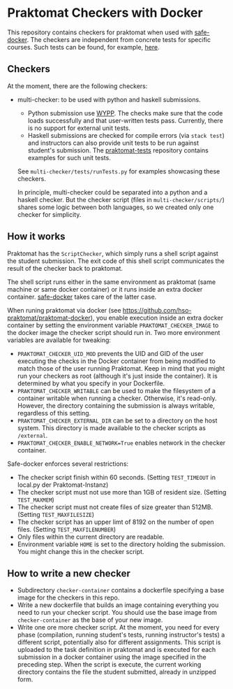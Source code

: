 # Praktomat Checkers with Docker

This repository contains checkers for praktomat when used with
[safe-docker](https://github.com/nomeata/safe-docker).
The checkers are independent from concrete tests for specific
courses. Such tests can be found, for example, [here](https://git.hs-offenburg.de/swehr/praktomat-tests).

## Checkers

At the moment, there are the following checkers:

* multi-checker: to be used with python and haskell submissions.
  * Python submission use [WYPP](https://github.com/skogsbaer/write-your-python-program).
    The checks make sure that the code loads successfully and that user-written tests
    pass. Currently, there is no support for external unit tests.
  * Haskell submissions are checked for compile errors (via `stack test`) and instructors
    can also provide unit tests to be run against student's submission. The
    [praktomat-tests](https://git.hs-offenburg.de/swehr/praktomat-tests) repository contains
    examples for such unit tests.

  See `multi-checker/tests/runTests.py` for examples showcasing these checkers.

  In principle, multi-checker could be separated into a python and a haskell checker.
  But the checker script (files in `multi-checker/scripts/`) shares some logic between
  both languages, so we created only one checker for simplicity.



## How it works

Praktomat has the `ScriptChecker`, which simply runs a shell script
against the student submission. The exit code of this shell script
communicates the result of the checker back to praktomat.

The shell script runs either in the same environment as praktomat (same
machine or same docker container) or it runs inside an extra docker container.
[safe-docker](https://github.com/nomeata/safe-docker) takes care of the
latter case.

When runing praktomat via docker (see
https://github.com/hso-praktomat/praktomat-docker), you enable
execution inside an extra docker container by setting
the environment variable `PRAKTOMAT_CHECKER_IMAGE` to the docker
image the checker script should run in. Two more environment variables
are available for tweaking:

* `PRAKTOMAT_CHECKER_UID_MOD` prevents the UID and GID of the user
 executing the checks in the Docker container from being modified to match
 those of the user running Praktomat.
 Keep in mind that you might run your checkers as root (although it's just inside the container). It is determined by what you specify in your Dockerfile.
* `PRAKTOMAT_CHECKER_WRITABLE` can be used to make the filesystem of a
 container writable when running a checker. Otherwise, it's read-only.
 However, the directory containing the submission is always writable, regardless of this setting.
* `PRAKTOMAT_CHECKER_EXTERNAL_DIR` can be set to a directory on the host system. This directory
  is made available to the checker scripts as `/external`.
* `PRAKTOMAT_CHECKER_ENABLE_NETWORK=True` enables network in the checker
  container.

Safe-docker enforces several restrictions:

* The checker script finish within 60 seconds. (Setting
  `TEST_TIMEOUT` in local.py der Praktomat-Instanz)
* The checker script must not use more than 1GB of resident size.
  (Setting `TEST_MAXMEM`)
* The checker script must not create files of size greater than 512MB.
  (Setting `TEST_MAXFILESIZE`)
* The checker script has an upper limt of 8192 on the number of open
  files. (Setting `TEST_MAXFILENUMBER`)
* Only files within the current directory are readable.
* Environment variable `HOME` is set to the directory holding the
  submission. You might change this in the checker script.

## How to write a new checker

* Subdirectory `checker-container` contains a dockerfile specifying a base
  image for the checkers in this repo.
* Write a new dockerfile that builds an image containing everything you
  need to run your checker script. You should use the base image
  from `checker-container` as the base of your new image.
* Write one ore more checker script. At the moment, you need for every
  phase (compilation, running student's tests, running instructor's tests)
  a different script, potentially also for different assignments. This
  script is uploaded to the task definition in praktomat and is executed
  for each submission in a docker container using the image specified
  in the preceding step. When the script is execute, the current
  working directory contains the file the student submitted, already in
  unzipped form.
